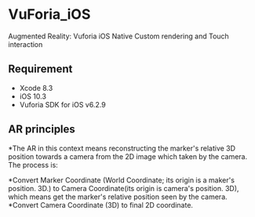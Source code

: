 # VuForia_iOS
Augmented Reality: Vuforia iOS Native Custom rendering and Touch interaction

## Requirement

* Xcode 8.3
* iOS 10.3
* Vuforia SDK for iOS v6.2.9

## AR principles

*The AR in this context means reconstructing the marker's relative 3D position towards a camera from the 2D image which taken by the camera. The process is:

*Convert Marker Coordinate (World Coordinate; its origin is a maker's position. 3D.) to Camera Coordinate(its origin is camera's position. 3D), which means get the marker's relative position seen by the camera.
*Convert Camera Coordinate (3D) to final 2D coordinate.

